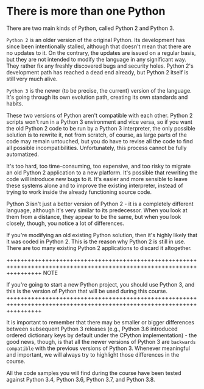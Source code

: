 # There is more than one Python
There are two main kinds of Python, called Python 2 and Python 3.

`Python 2` is an older version of the original Python. Its development has since been intentionally stalled, although that doesn't mean that there are no updates to it. On the contrary, the updates are issued on a regular basis, but they are not intended to modify the language in any significant way. They rather fix any freshly discovered bugs and security holes. Python 2's development path has reached a dead end already, but Python 2 itself is still very much alive.

`Python 3` is the newer (to be precise, the current) version of the language. It's going through its own evolution path, creating its own standards and habits.

These two versions of Python aren't compatible with each other. Python 2 scripts won't run in a Python 3 environment and vice versa, so if you want the old Python 2 code to be run by a Python 3 interpreter, the only possible solution is to rewrite it, not from scratch, of course, as large parts of the code may remain untouched, but you do have to revise all the code to find all possible incompatibilities. Unfortunately, this process cannot be fully automatized.

It's too hard, too time-consuming, too expensive, and too risky to migrate an old Python 2 application to a new platform. It's possible that rewriting the code will introduce new bugs to it. It's easier and more sensible to leave these systems alone and to improve the existing interpreter, instead of trying to work inside the already functioning source code.

Python 3 isn't just a better version of Python 2 - it is a completely different language, although it's very similar to its predecessor. When you look at them from a distance, they appear to be the same, but when you look closely, though, you notice a lot of differences.

If you're modifying an old existing Python solution, then it's highly likely that it was coded in Python 2. This is the reason why Python 2 is still in use. There are too many existing Python 2 applications to discard it altogether.

++++++++++++++++++++++++++++++++++++++++++++++++++++++++++++++++++++++++++++++++++++++++++++++++++++++++++++++++++++++
NOTE

If you're going to start a new Python project, you should use Python 3, and this is the version of Python that will be used during this course.
++++++++++++++++++++++++++++++++++++++++++++++++++++++++++++++++++++++++++++++++++++++++++++++++++++++++++++++++++++++

It is important to remember that there may be smaller or bigger differences between subsequent Python 3 releases (e.g., Python 3.6 introduced ordered dictionary keys by default under the CPython implementation) - the good news, though, is that all the newer versions of Python 3 are `backwards compatible` with the previous versions of Python 3. Whenever meaningful and important, we will always try to highlight those differences in the course.

All the code samples you will find during the course have been tested against Python 3.4, Python 3.6, Python 3.7, and Python 3.8.